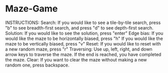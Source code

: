 # Maze-Game
INSTRUCTIONS:
Search: If you would like to see a tile-by-tile search, press "b" to see breadth-first search, and press "d" to see depth-first search.
Solution: If you would like to see the solution, press "enter"
Edge bias:
  If you would like the maze to be horizontally biased, press "h"
  If you would like the maze to be vertically biased, press "v"
Reset: If you would like to reset with a new random maze, press "r"
Traversing: Use up, left, right, and down arrow keys to traverse the maze. If the end is reached, you have completed the maze.
Clear: If you want to clear the maze without making a new random one, press backspace.
